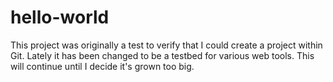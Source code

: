 # hello-world
This project was originally a test to verify that I could create a project within Git. Lately it has
been changed to be a testbed for various web tools. This will continue until I decide it's grown too
big.
